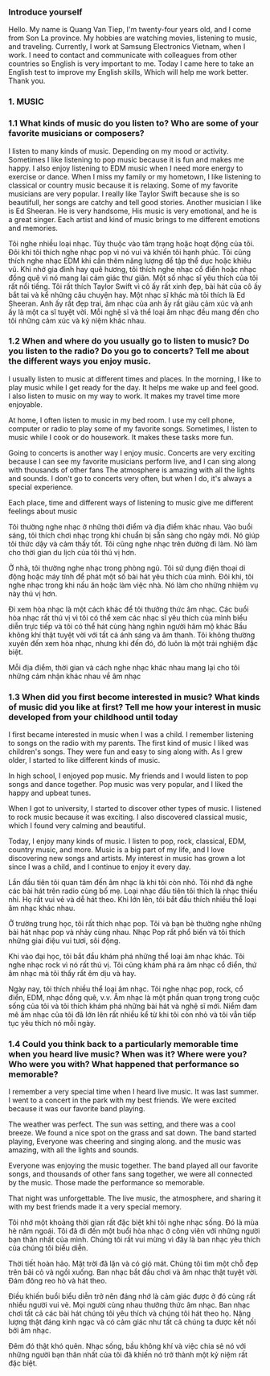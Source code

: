 ### Introduce yourself

Hello. My name is Quang Van Tiep, I'm twenty-four years old, and I come from Son La province.
My hobbies are watching movies, listening to music, and traveling.
Currently, I work at Samsung Electronics Vietnam, when I work.
I need to contact and communicate with colleagues from other countries so English is very important to me.
Today I came here to take an English test to improve my English skills, Which will help me work better. Thank you.

### 1. MUSIC

### 1.1 What kinds of music do you listen to? Who are some of your favorite musicians or composers?

I listen to many kinds of music. Depending on my mood or activity.
Sometimes I like listening to pop music because it is fun and makes me happy.
I also enjoy listening to EDM music when I need more energy to exercise or dance.
When I miss my family or my hometown, I like listening to classical or country music because it is relaxing.
Some of my favorite musicians are very popular. I really like Taylor Swift because she is so beautifull, her songs are catchy and tell good stories.
Another musician I like is Ed Sheeran. He is very handsome, His music is very emotional, and he is a great singer.
Each artist and kind of music brings to me different emotions and memories.

Tôi nghe nhiều loại nhạc. Tùy thuộc vào tâm trạng hoặc hoạt động của tôi.
Đôi khi tôi thích nghe nhạc pop vì nó vui và khiến tôi hạnh phúc.
Tôi cũng thích nghe nhạc EDM khi cần thêm năng lượng để tập thể dục hoặc khiêu vũ.
Khi nhớ gia đình hay quê hương, tôi thích nghe nhạc cổ điển hoặc nhạc đồng quê vì nó mang lại cảm giác thư giãn.
Một số nhạc sĩ yêu thích của tôi rất nổi tiếng. Tôi rất thích Taylor Swift vì cô ấy rất xinh đẹp, bài hát của cô ấy bắt tai và kể những câu chuyện hay.
Một nhạc sĩ khác mà tôi thích là Ed Sheeran. Anh ấy rất đẹp trai, âm nhạc của anh ấy rất giàu cảm xúc và anh ấy là một ca sĩ tuyệt vời.
Mỗi nghệ sĩ và thể loại âm nhạc đều mang đến cho tôi những cảm xúc và kỷ niệm khác nhau.

### 1.2 When and where do you usually go to listen to music? Do you listen to the radio? Do you go to concerts? Tell me about the different ways you enjoy music.

I usually listen to music at different times and places. In the morning, I like to play music while I get ready for the day.
It helps me wake up and feel good. I also listen to music on my way to work. It makes my travel time more enjoyable.

At home, I often listen to music in my bed room. I use my cell phone, computer or radio to play some of my favorite songs.
Sometimes, I listen to music while I cook or do housework. It makes these tasks more fun.

Going to concerts is another way I enjoy music. Concerts are very exciting because I can see my favorite musicians perform live, and I can sing along with thousands of other fans
The atmosphere is amazing with all the lights and sounds. I don't go to concerts very often, but when I do, it's always a special experience.

Each place, time and different ways of listening to music give me different feelings about music

Tôi thường nghe nhạc ở những thời điểm và địa điểm khác nhau. Vào buổi sáng, tôi thích chơi nhạc trong khi chuẩn bị sẵn sàng cho ngày mới.
Nó giúp tôi thức dậy và cảm thấy tốt. Tôi cũng nghe nhạc trên đường đi làm. Nó làm cho thời gian du lịch của tôi thú vị hơn.

Ở nhà, tôi thường nghe nhạc trong phòng ngủ. Tôi sử dụng điện thoại di động hoặc máy tính để phát một số bài hát yêu thích của mình.
Đôi khi, tôi nghe nhạc trong khi nấu ăn hoặc làm việc nhà. Nó làm cho những nhiệm vụ này thú vị hơn.

Đi xem hòa nhạc là một cách khác để tôi thưởng thức âm nhạc. Các buổi hòa nhạc rất thú vị vì tôi có thể xem các nhạc sĩ yêu thích của mình biểu diễn trực tiếp và tôi có thể hát cùng hàng nghìn người hâm mộ khác
Bầu không khí thật tuyệt vời với tất cả ánh sáng và âm thanh. Tôi không thường xuyên đến xem hòa nhạc, nhưng khi đến đó, đó luôn là một trải nghiệm đặc biệt.

Mỗi địa điểm, thời gian và cách nghe nhạc khác nhau mang lại cho tôi những cảm nhận khác nhau về âm nhạc

### 1.3 When did you first become interested in music? What kinds of music did you like at first? Tell me how your interest in music developed from your childhood until today

I first became interested in music when I was a child. I remember listening to songs on the radio with my parents.
The first kind of music I liked was children's songs. They were fun and easy to sing along with. As I grew older, I started to like different kinds of music.

In high school, I enjoyed pop music. My friends and I would listen to pop songs and dance together. Pop music was very popular, and I liked the happy and upbeat tunes.

When I got to university, I started to discover other types of music. I listened to rock music because it was exciting. I also discovered classical music, which I found very calming and beautiful.

Today, I enjoy many kinds of music. I listen to pop, rock, classical, EDM, country music, and more. Music is a big part of my life, and I love discovering new songs and artists. My interest in music has grown a lot since I was a child, and I continue to enjoy it every day.

Lần đầu tiên tôi quan tâm đến âm nhạc là khi tôi còn nhỏ. Tôi nhớ đã nghe các bài hát trên radio cùng bố mẹ.
Loại nhạc đầu tiên tôi thích là nhạc thiếu nhi. Họ rất vui vẻ và dễ hát theo. Khi lớn lên, tôi bắt đầu thích nhiều thể loại âm nhạc khác nhau.

Ở trường trung học, tôi rất thích nhạc pop. Tôi và bạn bè thường nghe những bài hát nhạc pop và nhảy cùng nhau. Nhạc Pop rất phổ biến và tôi thích những giai điệu vui tươi, sôi động.

Khi vào đại học, tôi bắt đầu khám phá những thể loại âm nhạc khác. Tôi nghe nhạc rock vì nó rất thú vị. Tôi cũng khám phá ra âm nhạc cổ điển, thứ âm nhạc mà tôi thấy rất êm dịu và hay.

Ngày nay, tôi thích nhiều thể loại âm nhạc. Tôi nghe nhạc pop, rock, cổ điển, EDM, nhạc đồng quê, v.v. Âm nhạc là một phần quan trọng trong cuộc sống của tôi và tôi thích khám phá những bài hát và nghệ sĩ mới. Niềm đam mê âm nhạc của tôi đã lớn lên rất nhiều kể từ khi tôi còn nhỏ và tôi vẫn tiếp tục yêu thích nó mỗi ngày.

### 1.4 Could you think back to a particularly memorable time when you heard live music? When was it? Where were you? Who were you with? What happened that performance so memorable?

I remember a very special time when I heard live music. It was last summer.
I went to a concert in the park with my best friends.
We were excited because it was our favorite band playing.

The weather was perfect. The sun was setting, and there was a cool breeze.
We found a nice spot on the grass and sat down. The band started playing, Everyone was cheering and singing along.
and the music was amazing, with all the lights and sounds.

Everyone was enjoying the music together. The band played all our favorite songs,
and thousands of other fans sang together, we were all connected by the music. Those made the performance so memorable.

That night was unforgettable. The live music, the atmosphere, and sharing it with my best friends made it a very special memory.

Tôi nhớ một khoảng thời gian rất đặc biệt khi tôi nghe nhạc sống. Đó là mùa hè năm ngoái.
Tôi đã đi đến một buổi hòa nhạc ở công viên với những người bạn thân nhất của mình.
Chúng tôi rất vui mừng vì đây là ban nhạc yêu thích của chúng tôi biểu diễn.

Thời tiết hoàn hảo. Mặt trời đã lặn và có gió mát.
Chúng tôi tìm một chỗ đẹp trên bãi cỏ và ngồi xuống.
Ban nhạc bắt đầu chơi và âm nhạc thật tuyệt vời. Đám đông reo hò và hát theo.

Điều khiến buổi biểu diễn trở nên đáng nhớ là cảm giác được ở đó cùng rất nhiều người vui vẻ.
Mọi người cùng nhau thưởng thức âm nhạc. Ban nhạc chơi tất cả các bài hát chúng tôi yêu thích và chúng tôi hát theo họ.
Năng lượng thật đáng kinh ngạc và có cảm giác như tất cả chúng ta được kết nối bởi âm nhạc.

Đêm đó thật khó quên. Nhạc sống, bầu không khí và việc chia sẻ nó với những người bạn thân nhất của tôi đã khiến nó trở thành một kỷ niệm rất đặc biệt.
